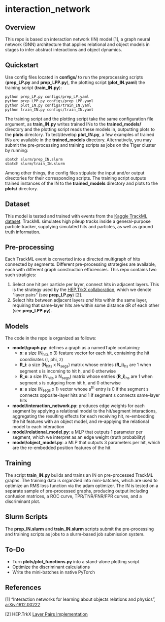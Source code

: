 # interaction_network
## Overview
This repo is based on interaction network (IN) model [1], a graph neural network (GNN) architecture that applies relational and object models in stages to infer abstract interactions and object dynamics. 

## Quickstart
Use config files located in **configs/** to run the preprocessing scripts (**prep_LP.py** and **prep_LPP.py**), the plotting script (**plot_IN.yaml**) the training script (**train_IN.py**):
```
python prep_LP.py configs/prep_LP.yaml
python prep_LPP.py configs/prep_LPP.yaml
python plot_IN.py configs/train_IN.yaml
python train_IN.py configs/train_IN.yaml
```
The training script and the plotting script take the same configuration file argument, as **train_IN.py** writes trained INs to the **trained_models/** directory and the plotting script reads these models in, outputting plots to the **plots** directory. To test/develop **plot_IN.py**, a few examples of trained INs are available in the **trained_models** directory. Alternatively, you may submit the pre-processing and training scripts as jobs on the Tiger cluster by running:
```
sbatch slurm/prep_IN.slurm
sbatch slurm/train_IN.slurm
```
Among other things, the config files stipulate the input and/or output directories for their corresponding scripts. The training script outputs trained instances of the IN to the **trained_models** directory and plots to the **plots/** directory. 

## Dataset 
This model is tested and trained with events from the [Kaggle TrackML dataset](https://www.kaggle.com/c/trackml-particle-identification). TrackML simulates high pileup tracks inside a general-purpose particle tracker, supplying simulated hits and particles, as well as ground truth information. 

## Pre-processing
Each TrackML event is converted into a directed multigraph of hits connected by segments. Different pre-processing strategies are available, each with different graph construction efficiencies. This repo contains two such stratigies:
   1) Select one hit per particle per layer, connect hits in adjacent layers. This is the strategy used by the [HEP.TrkX collaboration](https://heptrkx.github.io/), which we denote "layer pairs" (see **prep_LP.py**) [2]. 
   2) Select hits between adjacent layers *and* hits within the same layer, requiring that same-layer hits are within some distance dR of each other (see **prep_LPP.py**).

## Models
The code in the repo is organized as follows:
* **model/graph.py**: defines a graph as a namedTuple containing:
    * **x**:   a size (N<sub>hits</sub> x 3) feature vector for each hit, containing the hit coordinates (r, phi, z)
    * **R_i**: a size (N<sub>hits</sub> x N<sub>segs</sub>) matrix whose entries (**R_i**)<sub>hs</sub> are 1 when segment s is incoming to hit h, and 0 otherwise
    * **R_o**: a size (N<sub>hits</sub> x N<sub>segs</sub>) matrix whose entries (**R_i**)<sub>hs</sub> are 1 when segment s is outgoing from hit h, and 0 otherwise
    * **a**:   a size (N<sub>segs</sub> x 1) vector whose s<sup>th</sup> entry is 0 if the segment s connects opposite-layer hits and 1 if segment s connects same-layer hits
*   **model/interaction_network.py**: produces edge weights for each segment by applying a relational model to the hit/segment interactions, aggregating the resulting effects for each receiving hit, re-embedding the hit features with an object model, and re-applying the relational model to each interaction
*   **model/relational_model.py**: a MLP that outputs 1 parameter per segment, which we interpret as an edge weight (truth probability)
*   **model/object_model.py**: a MLP that outputs 3 parameters per hit, which are the re-embedded position features of the hit

## Training
The script **train_IN.py** builds and trains an IN on pre-processed TrackML graphs. The training data is organzied into mini-batches, which are used to optimize an RMS loss function via the adam optimizer. The IN is tested on a separate sample of pre-processed graphs, producing output including confusion matrices, a ROC curve, TPR/TNR/FNR/FPR curves, and a discriminant plot. 

## Slurm Scripts
The **prep_IN.slurm** and **train_IN.slurm** scripts submit the pre-processing and training scripts as jobs to a slurm-based job submission system.

## To-Do
* Turn **plots/plot_functions.py** into a stand-alone plotting script
* Optimize the discriminant calculations
* Write the mini-batches in native PyTorch

## References
[1] “Interaction networks for learning about objects relations and physics”, [arXiv:1612.00222](https://arxiv.org/abs/1612.00222)

[2] HEP.TrkX [Layer Pairs Implementation](https://github.com/HEPTrkX/heptrkx-gnn-tracking/blob/master/prepare.py)
